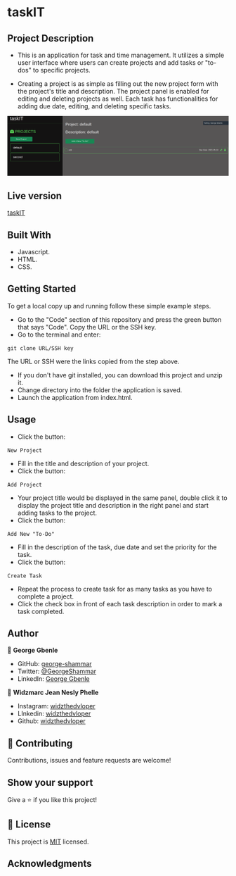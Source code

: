 # taskIT

## Project Description
- This is an application for task and time management. It utilizes a simple user interface where users can create projects and add tasks or "to-dos" to specific projects. 

- Creating a project is as simple as filling out the new project form with the project's title and description. The project panel is enabled for editing and deleting projects as well. Each task has functionalities for adding due date, editing, and deleting specific tasks.

![screenShot](./screenShotTaskIt.png)

## Live version
[taskIT](https://george-shammar.github.io/to-do-list/)

## Built With
- Javascript.
- HTML.
- CSS.

## Getting Started

To get a local copy up and running follow these simple example steps.

- Go to the "Code" section of this repository and press the green button that says "Code". Copy the URL or the SSH key.
- Go to the terminal and enter:
```
git clone URL/SSH key
```

The URL or SSH were the links copied from the step above.

- If you don't have git installed, you can download this project and unzip it.
- Change directory into the folder the application is saved.
- Launch the application from index.html.


## Usage
- Click the button:
```
New Project
```
- Fill in the title and description of your project.
- Click the button:
```
Add Project
```
- Your project title would be displayed in the same panel, double click it to display the project title and description in the right panel and start adding tasks to the project.
- Click the button:
```
Add New "To-Do"
```
- Fill in the description of the task, due date and set the priority for the task.
- Click the button:
```
Create Task
```
- Repeat the process to create task for as many tasks as you have to complete a project.
- Click the check box in front of each task description in order to mark a task completed.



## Author


👤 **George Gbenle**

- GitHub: [george-shammar](https://github.com/george-shammar)
- Twitter: [@GeorgeShammar](https://twitter.com/GeorgeShammar)
- LinkedIn: [George Gbenle](https://www.linkedin.com/in/georgegbenle/)
 
👤 **Widzmarc Jean Nesly Phelle**
- Instagram: [widzthedvloper](https://www.instagram.com/widzthedvloper/)
- LInkedin: [widzthedvloper](https://www.linkedin.com/in/widzmarc-jean-nesly-phelle-252a26129/)
- Github: [widzthedvloper](https://github.com/widzthedvloper)


## 🤝 Contributing

Contributions, issues and feature requests are welcome!


## Show your support

Give a ⭐️ if you like this project!


## 📝 License

This project is [MIT](LICENSE) licensed.

## Acknowledgments